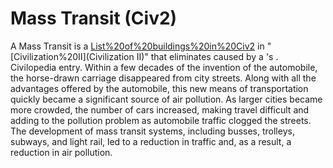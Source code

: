# Mass Transit (Civ2)

 A Mass Transit is a [List%20of%20buildings%20in%20Civ2](building) in "[Civilization%20II](Civilization II)" that eliminates caused by a 's .
Civilopedia entry.
Within a few decades of the invention of the automobile, the horse-drawn carriage disappeared from city streets. Along with all the advantages offered by the automobile, this new means of transportation quickly became a significant source of air pollution. As larger cities became more crowded, the number of cars increased, making travel difficult and adding to the pollution problem as automobile traffic clogged the streets. The development of mass transit systems, including busses, trolleys, subways, and light rail, led to a reduction in traffic and, as a result, a reduction in air pollution.